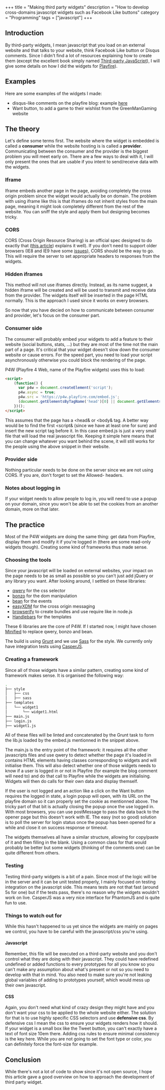 +++
title = "Making third party widgets"
description = "How to develop cross-domains javascript widgets such as Facebook Like buttons"
category = "Programming"
tags = ["javascript"]
+++

## Introduction
By third-party widgets, I mean javascript that you load on an external website and
that talks to your website, think Facebook Like button or Disqus comments.
Since I didn't find a lot of resources explaining how to create them (except the excellent book simply
named [Third-party JavaScript](https://www.manning.com/books/third-party-javascript "Third-party JavaScript")), I will give some details on how I did the widgets for
[Playfire](https://www.playfire.com/ "Playfire")).

## Examples
Here are some examples of the widgets I made:

- disqus-like comments on the playfire blog: example [here](http://blog.playfire.com/2013/11/bf-vs-cod-which-do-you-want.html "Link to blog article")
- Want button, to add a game to their wishlist from the GreenManGaming website

## The theory
Let's define some terms first.
The website where the widget is embedded is called a **consumer** while the website hosting is is called a **provider**.
Communicating between the consumer and the provider is the biggest problem you will meet early on.
There are a few ways to deal with it, I will only present the ones that are usable if you intent to send/receive data with the widgets.

### Iframe
Iframe embeds another page in the page, avoiding completely the cross origin problem since the widget would actually be on domain.
The problem with using iframe like this is that iframes do not inherit styles from the main page, meaning it might look completely different
from the rest of the website. You can sniff the style and apply them but designing becomes tricky.

### CORS
CORS (Cross Origin Resource Sharing) is an official spec designed to do exactly that ([this article](http://www.html5rocks.com/en/tutorials/cors/ "Article about CORS")) explains it well).
If you don't need to support older browsers (IE8 and IE9 have some [issues](http://blogs.msdn.com/b/ieinternals/archive/2010/05/13/xdomainrequest-restrictions-limitations-and-workarounds.aspx "CORS in IE8-9")), CORS should be the way to go.
This will require the server to set appropriate headers to responses from the widgets.

### Hidden iframes
This method will not use iframes directly.
Instead, as its name suggest, a hidden iframe will be created and will be used to transmit and receive data from the provider.
The widgets itself will be inserted in the page HTML normally.
This is the approach I used since it works on every browsers.

So now that you have decied on how to communicate between consumer and provider, let's focus on the consumer part.

### Consumer side
The consumer will probably embed your widgets to add a feature to their website (social buttons, stats, ...) but they are most of the time
not the main part of a page.
It's critical that your widget doesn't slow down the consumer website or cause errors.
For the speed part, you need to load your script asynchronously otherwise you could block the rendering of the page.

P4W (Playfire 4 Web, name of the Playfire widgets) uses this to load:

```html
<script>
    (function() {
      var p4w = document.createElement('script');
      p4w.async = true;
      p4w.src = 'https://p4w.playfire.com/embed.js';
      (document.getElementsByTagName('head')[0] || document.getElementsByTagName('body')[0]).appendChild(p4w);
    })();
</script>

```

This assumes that the page has a &lt;head&amp; or &lt;body&amp; tag. A better way would be to find the first &lt;script&amp; (since we have at least one for sure) and insert the new script tag before it.
In this case embed.js is just a very small file that will load the real javascript file.
Keeping it simple here means that you can change whatever you want behind the scene, it will still works for the people using the above snippet in their website.

### Provider side
Nothing particular needs to be done on the server since we are not using CORS.
If you are, don't forget to set the Allowed- headers.

### Notes about logging in
If your widget needs to allow people to log in, you will need to use a popup on your domain, since you won't be able to set the cookies from an another domain, more on that later.

## The practice

Most of the P4W widgets are doing the same thing: get data from Playfire, display them and modify it if you're logged in (there are some read-only widgets though).
Creating some kind of frameworks thus made sense.

### Choosing the tools
Since your javascript will be loaded on external websites, your impact on the page needs to be as small as possible so you can't just add jQuery or any library you want.
After looking around, I settled on these libraries:

- [qwery](https://github.com/ded/qwery "qwery") for the css selector
- [bonzo](https://github.com/ded/bonzo "bonzo") for the dom manipulation
- [bean](https://github.com/fat/bean "bean") for the events
- [easyXDM](http://easyxdm.net/wp/ "easyXDM") for the cross origin messaging
- [browserify](http://browserify.org/ "browserify") to create bundles and use require like in node.js
- [Handlebars](http://handlebarsjs.com/ "handlebars") for the templates

These 6 libraries are the core of P4W.
If I started now, I might have chosen [Minified](http://minifiedjs.com/ "Minified") to replace qwery, bonzo and bean.

The build is using [Grunt](http://gruntjs.com/ "Grunt") and we use [Sass](http://sass-lang.com/ "Sass") for the style.
We currently only have integration tests using [CasperJS](http://casperjs.org/ "CasperJS").

### Creating a framework
Since all of those widgets have a similar pattern, creating some kind of framework makes sense.
It is organised the following way:

```bash
.
├── style
│   ├── css
│   ├── sass
├── templates
│   └── widget1
│       └── widget1.html
├── main.js
├── login.js
├── widget1.js

```
All of these files will be linted and concatenated by the Grunt task to form the lib.js loaded by the embed.js mentionned in the snippet above.

The main.js is the entry point of the framework: it requires all the other javascripts files and use qwery to detect whether the page it's loaded in contains
HTML elements having classes corresponding to widgets and will initialise them.
This will also detect whether one of those widgets needs to know if a user is logged in or not in Playfire (for example the blog comment will need to) and do that call to
Playfire while the widgets are initialising.
Widgets will then do calls for their own data and display themself.

If the user is not logged and an action like a click on the Want button requires the logged in state, a login popup will open, with its URL on the playfire domain so it can properly set the cookie as mentionned above.
The tricky part of that bit is actually closing the popup once the use logged in.
With most browsers, you can use postMessage to pass the data back to the opener page but this doesn't work with IE.
The easy (not so good) solution is to poll the server for login status once the popup has been opened for a while and close it on success response or timeout.

The widgets themselves all have a similar structure, allowing for copy/paste of it and then filling in the blank.
Using a common class for that would probably be better but some widgets (thinking of the comments one) can be quite different from others.

### Testing
Testing third-party widgets is a bit of a pain.
Since most of the logic will be in the server and it can be unit tested properly, I mainly focused on testing integration on the javascript side.
This means tests are not that fast (around 5s for one) but if the tests pass, there's no reason why the widgets wouldn't work on live.
CasperJS was a very nice interface for PhantomJS and is quite fun to use.

### Things to watch out for
While this hasn't happened to us yet since the widgets are mainly on pages we control, you have to be careful with the javascript/css you're using.

#### Javascript
Remember, this file will be executed on a third-party website and you don't control what they are doing with their javascript.
They could have redefined undefined or added functions to every prototypes for all you know so you can't make any assumption about what's present or not so you need to develop with that in mind.
You also need to make sure you're not leaking global variables of adding to prototypes yourself, which would mess up their own javascript.

#### CSS
Again, you don't need what kind of crazy design they might have and you don't want your css to be applied to the whole website either.
The solution for that is to use highly specific CSS selectors and use **defensive css**.
By defensive css I mean the css to ensure your widgets renders how it should. If your widget is a small box like the Tweet button, you can't exactly have a text of font size 10em there.
Adding css rules to ensure minimal consistency is the key here. While you are not going to set the font type or color, you can definitely force the font-size for example.


## Conclusion
While there's not a lot of code to show since it's not open source, I hope this article gave a good overview on how to approach the development of third party widget.
